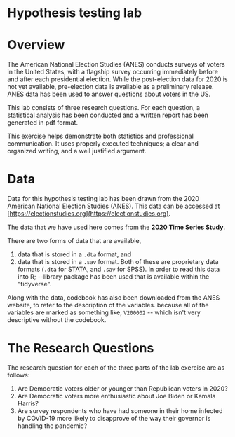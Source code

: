 # Hypothesis testing lab

# Overview

The American National Election Studies (ANES) conducts surveys of voters in the United States, with a flagship survey occurring immediately before and after each presidential election.  While the post-election data for 2020 is not yet available, pre-election data is available as a preliminary release. ANES data has been used to answer questions about voters in the US.

This lab consists of three research questions.  For each question, a statistical analysis has been conducted and a written report has been generated in pdf format.   

This exercise helps demonstrate both statistics and professional communication.  It uses properly executed techniques; a clear and organized writing, and a well justified argument.


# Data

Data for this hypothesis testing lab has been drawn from the 2020 American National Election Studies (ANES). This data can be accessed at [https://electionstudies.org](https://electionstudies.org).

The data that we have used here comes from the **2020 Time Series Study**.

There are two forms of data that are available,
1) data that is stored in a `.dta` format, and
2) data that is stored in a `.sav` format.
Both of these are proprietary data formats (`.dta` for STATA, and `.sav` for SPSS). In order to read this data into R; --library package has been used that is available within the "tidyverse".

Along with the data, codebook has also been downloaded from the ANES website, to refer to the description of the variables. because all of the variables are marked as something like, `V200002` -- which isn't very descriptive without the codebook.

# The Research Questions

The research question for each of the three parts of the lab exercise are as follows:

1. Are Democratic voters older or younger than Republican voters in 2020?
2. Are Democratic voters more enthusiastic about Joe Biden or Kamala Harris?
3. Are survey respondents who have had someone in their home infected by COVID-19 more likely to disapprove of the way their governor is handling the pandemic?
